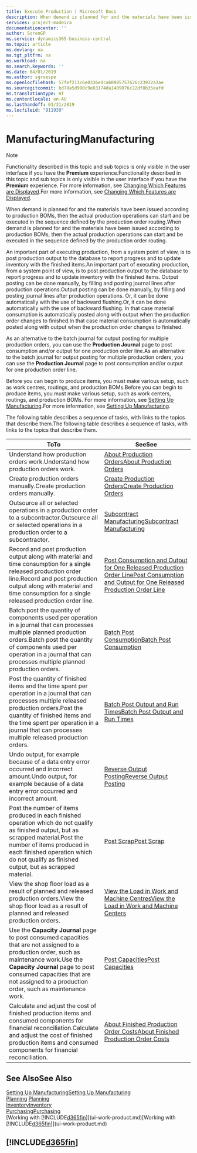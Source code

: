 ```yaml
---
title: Execute Production | Microsoft Docs
description: When demand is planned for and the materials have been issued according to production BOMs, then the actual production operations can start and be executed in the sequence defined by the production order routing.
services: project-madeira
documentationcenter: ''
author: SorenGP
ms.service: dynamics365-business-central
ms.topic: article
ms.devlang: na
ms.tgt_pltfrm: na
ms.workload: na
ms.search.keywords: ''
ms.date: 04/01/2019
ms.author: sgroespe
ms.openlocfilehash: 57fef211c6e0336edca60985757626c23932a3ae
ms.sourcegitcommit: bd78a5d990c9e83174da1409076c22df8b35eafd
ms.translationtype: HT
ms.contentlocale: en-AU
ms.lasthandoff: 03/31/2019
ms.locfileid: "911939"
---
```

# <a name="manufacturing"></a><span data-ttu-id="dcee9-103">Manufacturing</span><span class="sxs-lookup"><span data-stu-id="dcee9-103">Manufacturing</span></span>
> [!NOTE]
> <span data-ttu-id="dcee9-104">Functionality described in this topic and sub topics is only visible in the user interface if you have the **Premium** experience.</span><span class="sxs-lookup"><span data-stu-id="dcee9-104">Functionality described in this topic and sub topics is only visible in the user interface if you have the **Premium** experience.</span></span> <span data-ttu-id="dcee9-105">For more information, see [Changing Which Features are Displayed](ui-experiences.md).</span><span class="sxs-lookup"><span data-stu-id="dcee9-105">For more information, see [Changing Which Features are Displayed](ui-experiences.md).</span></span>

<span data-ttu-id="dcee9-106">When demand is planned for and the materials have been issued according to production BOMs, then the actual production operations can start and be executed in the sequence defined by the production order routing.</span><span class="sxs-lookup"><span data-stu-id="dcee9-106">When demand is planned for and the materials have been issued according to production BOMs, then the actual production operations can start and be executed in the sequence defined by the production order routing.</span></span>  

<span data-ttu-id="dcee9-107">An important part of executing production, from a system point of view, is to post production output to the database to report progress and to update inventory with the finished items.</span><span class="sxs-lookup"><span data-stu-id="dcee9-107">An important part of executing production, from a system point of view, is to post production output to the database to report progress and to update inventory with the finished items.</span></span> <span data-ttu-id="dcee9-108">Output posting can be done manually, by filling and posting journal lines after production operations.</span><span class="sxs-lookup"><span data-stu-id="dcee9-108">Output posting can be done manually, by filling and posting journal lines after production operations.</span></span> <span data-ttu-id="dcee9-109">Or, it can be done automatically with the use of backward flushing.</span><span class="sxs-lookup"><span data-stu-id="dcee9-109">Or, it can be done automatically with the use of backward flushing.</span></span> <span data-ttu-id="dcee9-110">In that case material consumption is automatically posted along with output when the production order changes to finished.</span><span class="sxs-lookup"><span data-stu-id="dcee9-110">In that case material consumption is automatically posted along with output when the production order changes to finished.</span></span>  

<span data-ttu-id="dcee9-111">As an alternative to the batch journal for output posting for multiple production orders, you can use the **Production Journal** page to post consumption and/or output for one production order line.</span><span class="sxs-lookup"><span data-stu-id="dcee9-111">As an alternative to the batch journal for output posting for multiple production orders, you can use the **Production Journal** page to post consumption and/or output for one production order line.</span></span>

<span data-ttu-id="dcee9-112">Before you can begin to produce items, you must make various setup, such as work centres, routings, and production BOMs.</span><span class="sxs-lookup"><span data-stu-id="dcee9-112">Before you can begin to produce items, you must make various setup, such as work centers, routings, and production BOMs.</span></span> <span data-ttu-id="dcee9-113">For more information, see [Setting Up Manufacturing](production-configure-production-processes.md).</span><span class="sxs-lookup"><span data-stu-id="dcee9-113">For more information, see [Setting Up Manufacturing](production-configure-production-processes.md).</span></span>

<span data-ttu-id="dcee9-114">The following table describes a sequence of tasks, with links to the topics that describe them.</span><span class="sxs-lookup"><span data-stu-id="dcee9-114">The following table describes a sequence of tasks, with links to the topics that describe them.</span></span>   

|<span data-ttu-id="dcee9-115">**To**</span><span class="sxs-lookup"><span data-stu-id="dcee9-115">**To**</span></span>|<span data-ttu-id="dcee9-116">**See**</span><span class="sxs-lookup"><span data-stu-id="dcee9-116">**See**</span></span>|  
|------------|-------------|  
|<span data-ttu-id="dcee9-117">Understand how production orders work.</span><span class="sxs-lookup"><span data-stu-id="dcee9-117">Understand how production orders work.</span></span>|[<span data-ttu-id="dcee9-118">About Production Orders</span><span class="sxs-lookup"><span data-stu-id="dcee9-118">About Production Orders</span></span>](production-about-production-orders.md)|
|<span data-ttu-id="dcee9-119">Create production orders manually.</span><span class="sxs-lookup"><span data-stu-id="dcee9-119">Create production orders manually.</span></span>|[<span data-ttu-id="dcee9-120">Create Production Orders</span><span class="sxs-lookup"><span data-stu-id="dcee9-120">Create Production Orders</span></span>](production-how-to-create-production-orders.md)|
|<span data-ttu-id="dcee9-121">Outsource all or selected operations in a production order to a subcontractor.</span><span class="sxs-lookup"><span data-stu-id="dcee9-121">Outsource all or selected operations in a production order to a subcontractor.</span></span>|[<span data-ttu-id="dcee9-122">Subcontract Manufacturing</span><span class="sxs-lookup"><span data-stu-id="dcee9-122">Subcontract Manufacturing</span></span>](production-how-to-subcontract-manufacturing.md)|
|<span data-ttu-id="dcee9-123">Record and post production output along with material and time consumption for a single released production order line.</span><span class="sxs-lookup"><span data-stu-id="dcee9-123">Record and post production output along with material and time consumption for a single released production order line.</span></span>|[<span data-ttu-id="dcee9-124">Post Consumption and Output for One Released Production Order Line</span><span class="sxs-lookup"><span data-stu-id="dcee9-124">Post Consumption and Output for One Released Production Order Line</span></span>](production-how-to-register-consumption-and-output.md)|  
|<span data-ttu-id="dcee9-125">Batch post the quantity of components used per operation in a journal that can processes multiple planned production orders.</span><span class="sxs-lookup"><span data-stu-id="dcee9-125">Batch post the quantity of components used per operation in a journal that can processes multiple planned production orders.</span></span>|[<span data-ttu-id="dcee9-126">Batch Post Consumption</span><span class="sxs-lookup"><span data-stu-id="dcee9-126">Batch Post Consumption</span></span>](production-how-to-post-consumption.md)|
|<span data-ttu-id="dcee9-127">Post the quantity of finished items and the time spent per operation in a journal that can processes multiple released production orders.</span><span class="sxs-lookup"><span data-stu-id="dcee9-127">Post the quantity of finished items and the time spent per operation in a journal that can processes multiple released production orders.</span></span>|[<span data-ttu-id="dcee9-128">Batch Post Output and Run Times</span><span class="sxs-lookup"><span data-stu-id="dcee9-128">Batch Post Output and Run Times</span></span>](production-how-to-post-output-quantity.md)|
|<span data-ttu-id="dcee9-129">Undo output, for example because of a data entry error occurred and incorrect amount.</span><span class="sxs-lookup"><span data-stu-id="dcee9-129">Undo output, for example because of a data entry error occurred and incorrect amount.</span></span>  |[<span data-ttu-id="dcee9-130">Reverse Output Posting</span><span class="sxs-lookup"><span data-stu-id="dcee9-130">Reverse Output Posting</span></span>](production-how-to-reverse-output-posting.md)|  
|<span data-ttu-id="dcee9-131">Post the number of items produced in each finished operation which do not qualify as finished output, but as scrapped material.</span><span class="sxs-lookup"><span data-stu-id="dcee9-131">Post the number of items produced in each finished operation which do not qualify as finished output, but as scrapped material.</span></span>|[<span data-ttu-id="dcee9-132">Post Scrap</span><span class="sxs-lookup"><span data-stu-id="dcee9-132">Post Scrap</span></span>](production-how-to-post-scrap.md)|
|<span data-ttu-id="dcee9-133">View the shop floor load as a result of planned and released production orders.</span><span class="sxs-lookup"><span data-stu-id="dcee9-133">View the shop floor load as a result of planned and released production orders.</span></span>|[<span data-ttu-id="dcee9-134">View the Load in Work and Machine Centres</span><span class="sxs-lookup"><span data-stu-id="dcee9-134">View the Load in Work and Machine Centers</span></span>](production-how-to-view-the-load-on-work-centers.md)|      
|<span data-ttu-id="dcee9-135">Use the **Capacity Journal** page to post consumed capacities that are not assigned to a production order, such as maintenance work.</span><span class="sxs-lookup"><span data-stu-id="dcee9-135">Use the **Capacity Journal** page to post consumed capacities that are not assigned to a production order, such as maintenance work.</span></span>|[<span data-ttu-id="dcee9-136">Post Capacities</span><span class="sxs-lookup"><span data-stu-id="dcee9-136">Post Capacities</span></span>](production-how-to-post-capacities.md)|  
|<span data-ttu-id="dcee9-137">Calculate and adjust the cost of finished production items and consumed components for financial reconciliation.</span><span class="sxs-lookup"><span data-stu-id="dcee9-137">Calculate and adjust the cost of finished production items and consumed components for financial reconciliation.</span></span>|[<span data-ttu-id="dcee9-138">About Finished Production Order Costs</span><span class="sxs-lookup"><span data-stu-id="dcee9-138">About Finished Production Order Costs</span></span>](finance-about-finished-production-order-costs.md)|  

## <a name="see-also"></a><span data-ttu-id="dcee9-139">See Also</span><span class="sxs-lookup"><span data-stu-id="dcee9-139">See Also</span></span>  
[<span data-ttu-id="dcee9-140">Setting Up Manufacturing</span><span class="sxs-lookup"><span data-stu-id="dcee9-140">Setting Up Manufacturing</span></span>](production-configure-production-processes.md)  
<span data-ttu-id="dcee9-141">[Planning](production-planning.md)    </span><span class="sxs-lookup"><span data-stu-id="dcee9-141">[Planning](production-planning.md)    </span></span>  
[<span data-ttu-id="dcee9-142">Inventory</span><span class="sxs-lookup"><span data-stu-id="dcee9-142">Inventory</span></span>](inventory-manage-inventory.md)  
[<span data-ttu-id="dcee9-143">Purchasing</span><span class="sxs-lookup"><span data-stu-id="dcee9-143">Purchasing</span></span>](purchasing-manage-purchasing.md)  
<span data-ttu-id="dcee9-144">[Working with [!INCLUDE[d365fin](includes/d365fin_md.md)]](ui-work-product.md)</span><span class="sxs-lookup"><span data-stu-id="dcee9-144">[Working with [!INCLUDE[d365fin](includes/d365fin_md.md)]](ui-work-product.md)</span></span>

## [!INCLUDE[d365fin](includes/free_trial_md.md)]  
